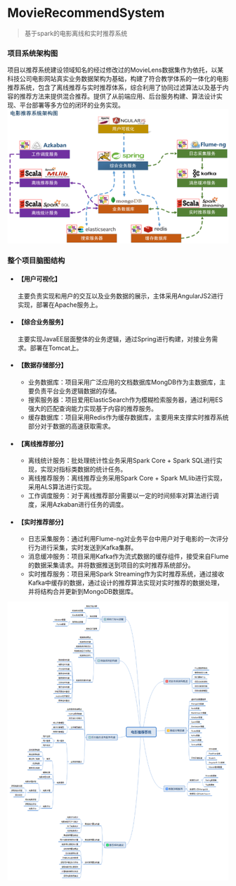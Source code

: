# MovieRecommendSystem
>基于spark的电影离线和实时推荐系统

### 项目系统架构图
项目以推荐系统建设领域知名的经过修改过的MovieLens数据集作为依托，以某科技公司电影网站真实业务数据架构为基础，构建了符合教学体系的一体化的电影推荐系统，包含了离线推荐与实时推荐体系，综合利用了协同过滤算法以及基于内容的推荐方法来提供混合推荐。提供了从前端应用、后台服务构建、算法设计实现、平台部署等多方位的闭环的业务实现。  
![avatar](resource/framework.png)

### 整个项目脑图结构
- #### 【用户可视化】  
    主要负责实现和用户的交互以及业务数据的展示，主体采用AngularJS2进行实现，部署在Apache服务上。
- #### 【综合业务服务】 
    主要实现JavaEE层面整体的业务逻辑，通过Spring进行构建，对接业务需求。部署在Tomcat上。
- #### 【数据存储部分】
    * 业务数据库：项目采用广泛应用的文档数据库MongDB作为主数据库，主要负责平台业务逻辑数据的存储。
    * 搜索服务器：项目爱用ElasticSearch作为模糊检索服务器，通过利用ES强大的匹配查询能力实现基于内容的推荐服务。
    * 缓存数据库：项目采用Redis作为缓存数据库，主要用来支撑实时推荐系统部分对于数据的高速获取需求。
- #### 【离线推荐部分】
    * 离线统计服务：批处理统计性业务采用Spark Core + Spark SQL进行实现，实现对指标类数据的统计任务。
    * 离线推荐服务：离线推荐业务采用Spark Core + Spark MLlib进行实现，采用ALS算法进行实现。
    * 工作调度服务：对于离线推荐部分需要以一定的时间频率对算法进行调度，采用Azkaban进行任务的调度。
- #### 【实时推荐部分】
    * 日志采集服务：通过利用Flume-ng对业务平台中用户对于电影的一次评分行为进行采集，实时发送到Kafka集群。
    * 消息缓冲服务：项目采用Kafka作为流式数据的缓存组件，接受来自Flume的数据采集请求。并将数据推送到项目的实时推荐系统部分。
    * 实时推荐服务：项目采用Spark Streaming作为实时推荐系统，通过接收Kafka中缓存的数据，通过设计的推荐算法实现对实时推荐的数据处理，并将结构合并更新到MongoDB数据库。

![avatar](resource/naotu.png)